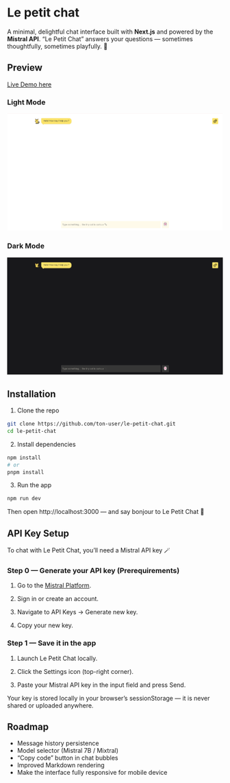 # Le petit chat

A minimal, delightful chat interface built with **Next.js** and powered by the **Mistral API**.
“Le Petit Chat” answers your questions — sometimes thoughtfully, sometimes playfully. 🐾

## Preview
[Live Demo here](https://le-petit-chat.vercel.app/)

### Light Mode
![preview](preview.png)
### Dark Mode
![preview dark](preview-dark.png)


## Installation

1. Clone the repo  
```sh
git clone https://github.com/ton-user/le-petit-chat.git
cd le-petit-chat
```

2. Install dependencies
```sh
npm install
# or
pnpm install
```

3. Run the app
```sh
npm run dev
```

Then open http://localhost:3000
 — and say bonjour to Le Petit Chat 🐾


## API Key Setup

To chat with Le Petit Chat, you’ll need a Mistral API key 🪄

### Step 0 — Generate your API key (Prerequirements)

1. Go to the [Mistral Platform](https://console.mistral.ai).

2. Sign in or create an account.

3. Navigate to API Keys → Generate new key.

4. Copy your new key.

### Step 1 — Save it in the app

1. Launch Le Petit Chat locally.

2. Click the Settings icon (top-right corner).

3. Paste your Mistral API key in the input field and press Send.

Your key is stored locally in your browser’s sessionStorage — it is never shared or uploaded anywhere.

## Roadmap
- Message history persistence
- Model selector (Mistral 7B / Mixtral)
- “Copy code” button in chat bubbles
- Improved Markdown rendering
- Make the interface fully responsive for mobile device